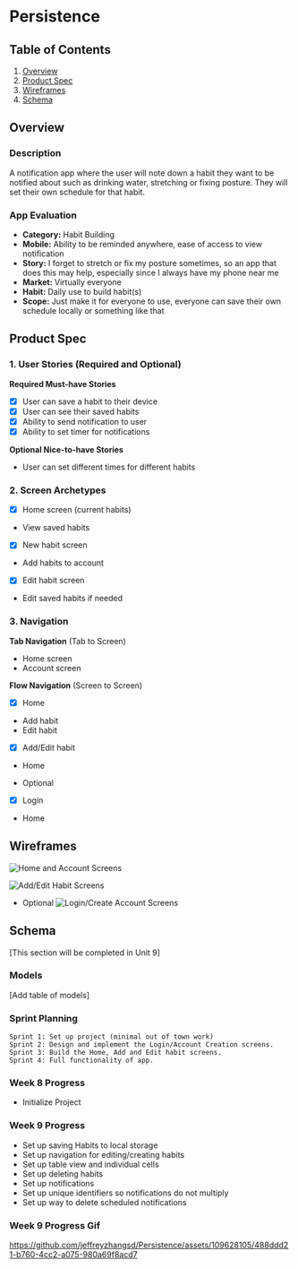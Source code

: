 # Persistence

## Table of Contents

1. [Overview](#Overview)
2. [Product Spec](#Product-Spec)
3. [Wireframes](#Wireframes)
4. [Schema](#Schema)

## Overview

### Description

A notification app where the user will note down a habit they want to be notified about such as drinking water, stretching or fixing posture. They will set their own schedule for that habit.

### App Evaluation

- **Category:** Habit Building
- **Mobile:** Ability to be reminded anywhere, ease of access to view notification
- **Story:** I forget to stretch or fix my posture sometimes, so an app that does this may help, especially since I always have my phone near me
- **Market:** Virtually everyone
- **Habit:** Daily use to build habit(s)
- **Scope:** Just make it for everyone to use, everyone can save their own schedule locally or something like that

## Product Spec

### 1. User Stories (Required and Optional)

**Required Must-have Stories**

* [x] User can save a habit to their device
* [x] User can see their saved habits
* [x] Ability to send notification to user
* [x] Ability to set timer for notifications

**Optional Nice-to-have Stories**

* User can set different times for different habits

### 2. Screen Archetypes

- [x] Home screen (current habits)
* View saved habits
- [x] New habit screen
* Add habits to account
- [x] Edit habit screen
* Edit saved habits if needed

### 3. Navigation

**Tab Navigation** (Tab to Screen)

* Home screen
* Account screen

**Flow Navigation** (Screen to Screen)

- [x] Home
* Add habit
* Edit habit

- [x] Add/Edit habit
* Home

* Optional
- [x] Login
* Home

## Wireframes


![Home and Account Screens](https://github.com/jeffreyzhangsd/Persistence/assets/109628105/392af6fb-1b86-4d05-ad1e-02883ed22a46)

![Add/Edit Habit Screens](https://github.com/jeffreyzhangsd/Persistence/assets/109628105/63ff5651-59e1-4014-b7b5-bdd2d4e97654)

* Optional
![Login/Create Account Screens](https://github.com/jeffreyzhangsd/Persistence/assets/109628105/3e9f60a0-2b3d-4072-ade0-9f71f617e444)

## Schema 

[This section will be completed in Unit 9]

### Models

[Add table of models]

### Sprint Planning

    Sprint 1: Set up project (minimal out of town work)
    Sprint 2: Design and implement the Login/Account Creation screens.
    Sprint 3: Build the Home, Add and Edit habit screens.
    Sprint 4: Full functionality of app.

### Week 8 Progress

- Initialize Project

### Week 9 Progress

- Set up saving Habits to local storage
- Set up navigation for editing/creating habits
- Set up table view and individual cells
- Set up deleting habits
- Set up notifications
- Set up unique identifiers so notifications do not multiply
- Set up way to delete scheduled notifications

### Week 9 Progress Gif

https://github.com/jeffreyzhangsd/Persistence/assets/109628105/488ddd21-b760-4cc2-a075-980a69f8acd7


